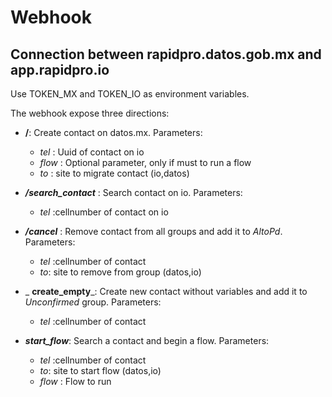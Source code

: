 # Webhook
## Connection between rapidpro.datos.gob.mx and app.rapidpro.io 
Use TOKEN_MX and TOKEN_IO as environment variables. 


The webhook expose three directions:
* **__/__**: Create contact on datos.mx. Parameters:
   * _tel_ : Uuid of contact on io 
   * _flow_ : Optional parameter, only if must to run a flow
   * _to_ : site to migrate contact (io,datos)

* _**/search_contact**_ : Search contact on io. Parameters:
  * _tel_ :cellnumber of contact on io
* _**/cancel**_ : Remove contact from all groups and add it to _AltoPd_. Parameters:
  * _tel_ :cellnumber of contact
  * _to_: site to remove from group (datos,io)
* _ **create_empty**_: Create new contact without variables and add it to _Unconfirmed_ group. Parameters:
  * _tel_ :cellnumber of contact

* _**start_flow**_: Search a contact and begin a flow. Parameters:
  * _tel_ :cellnumber of contact 
  * _to_: site to start flow  (datos,io)
  * _flow_ : Flow to run
